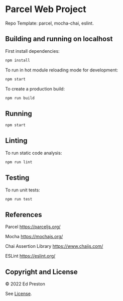 # Parcel Web Project

Repo Template: parcel, mocha-chai, eslint.

## Building and running on localhost

First install dependencies:

```sh
npm install
```

To run in hot module reloading mode for development:

```sh
npm start
```

To create a production build:

```sh
npm run build
```

## Running

```sh
npm start
```

## Linting

To run static code analysis:

```sh
npm run lint
```

## Testing

To run unit tests:

```sh
npm run test
```

## References

Parcel
https://parceljs.org/

Mocha
https://mochajs.org/

Chai Assertion Library
https://www.chaijs.com/

ESLint
https://eslint.org/


## Copyright and License

© 2022 Ed Preston

See [License](LICENSE).
